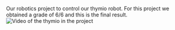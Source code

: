 Our robotics project to control our thymio robot. For this project we obtained a grade of 6/6 and this is the final result.
![Video of the thymio in the project](thymio_final.gif)